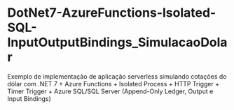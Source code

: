 # DotNet7-AzureFunctions-Isolated-SQL-InputOutputBindings_SimulacaoDolar
Exemplo de implementação de aplicação serverless simulando cotações do dólar com .NET 7 + Azure Functions + Isolated Process + HTTP Trigger + Timer Trigger + Azure SQL/SQL Server (Append-Only Ledger, Output e Input Bindings)
